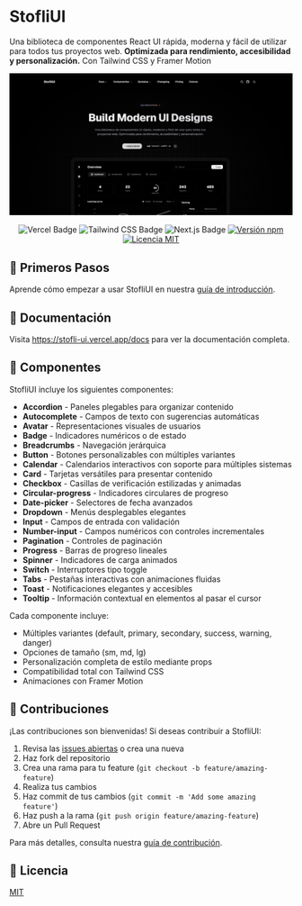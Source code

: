 # StofliUI

<p>Una biblioteca de componentes React UI rápida, moderna y fácil de utilizar para todos tus proyectos web. <strong>Optimizada para rendimiento, accesibilidad y personalización.</strong> Con Tailwind CSS y Framer Motion</p>
<div align="center">
  <img src="https://github.com/stt0k/StofliUI/blob/main/public/home.png" alt="StofliUI Logo" />
  
  <p></p>
  <div align="center">
    <img src="https://img.shields.io/badge/Vercel-000?logo=vercel&logoColor=fff&style=flat" alt="Vercel Badge" />
    <img src="https://img.shields.io/badge/Tailwind%20CSS-06B6D4?logo=tailwindcss&logoColor=fff&style=flat" alt="Tailwind CSS Badge" />
    <img src="https://img.shields.io/badge/NextJs-000000?style=flat&logo=next.js&logoColor=white" alt="Next.js Badge" />
    <a href="https://www.npmjs.com/package/stofli-ui">
      <img src="https://img.shields.io/npm/v/stofli-ui" alt="Versión npm" />
    </a>
    <a href="https://github.com/stt0k/StofliUI/blob/main/LICENSE">
      <img src="https://img.shields.io/github/license/username/stofli-ui" alt="Licencia MIT" />
    </a>
  </div>
</div>

## 🚀 Primeros Pasos

Aprende cómo empezar a usar StofliUI en nuestra [guía de introducción](https://stofli-ui.vercel.app/docs/introduccion).

## 📝 Documentación

Visita https://stofli-ui.vercel.app/docs para ver la documentación completa.

## 🧩 Componentes

StofliUI incluye los siguientes componentes:

- **Accordion** - Paneles plegables para organizar contenido
- **Autocomplete** - Campos de texto con sugerencias automáticas
- **Avatar** - Representaciones visuales de usuarios
- **Badge** - Indicadores numéricos o de estado
- **Breadcrumbs** - Navegación jerárquica
- **Button** - Botones personalizables con múltiples variantes
- **Calendar** - Calendarios interactivos con soporte para múltiples sistemas
- **Card** - Tarjetas versátiles para presentar contenido
- **Checkbox** - Casillas de verificación estilizadas y animadas
- **Circular-progress** - Indicadores circulares de progreso
- **Date-picker** - Selectores de fecha avanzados
- **Dropdown** - Menús desplegables elegantes
- **Input** - Campos de entrada con validación
- **Number-input** - Campos numéricos con controles incrementales
- **Pagination** - Controles de paginación 
- **Progress** - Barras de progreso lineales
- **Spinner** - Indicadores de carga animados
- **Switch** - Interruptores tipo toggle
- **Tabs** - Pestañas interactivas con animaciones fluidas
- **Toast** - Notificaciones elegantes y accesibles
- **Tooltip** - Información contextual en elementos al pasar el cursor

Cada componente incluye:
- Múltiples variantes (default, primary, secondary, success, warning, danger)
- Opciones de tamaño (sm, md, lg)
- Personalización completa de estilo mediante props
- Compatibilidad total con Tailwind CSS
- Animaciones con Framer Motion

## 🤝 Contribuciones

¡Las contribuciones son bienvenidas! Si deseas contribuir a StofliUI:

1. Revisa las [issues abiertas](https://github.com/stt0k/StofliUI/issues) o crea una nueva
2. Haz fork del repositorio
3. Crea una rama para tu feature (`git checkout -b feature/amazing-feature`)
4. Realiza tus cambios
5. Haz commit de tus cambios (`git commit -m 'Add some amazing feature'`)
6. Haz push a la rama (`git push origin feature/amazing-feature`)
7. Abre un Pull Request

Para más detalles, consulta nuestra [guía de contribución](https://github.com/stt0k/StofliUI/blob/main/CONTRIBUTING.md).

## 📄 Licencia

[MIT](https://choosealicense.com/licenses/mit/)



